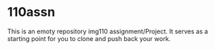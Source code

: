 # 110assn
This is an emoty repository img110 assignment/Project. It serves as a starting point for you to clone and push back your work.
